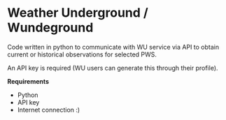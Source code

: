 # Weather Underground / Wundeground

Code written in python to communicate with WU service via API to obtain current or historical observations for selected PWS.

An API key is required (WU users can generate this through their profile).

**Requirements**
- Python
- API key
- Internet connection :)